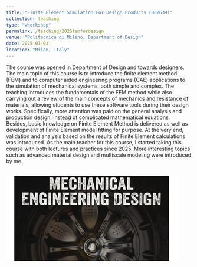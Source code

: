 ```yaml
---
title: "Finite Element Simulation For Design Products (062639)"
collection: teaching
type: "whorkshop"
permalink: /teaching/2025femfordesign
venue: "Politecnico di Milano, Department of Design"
date: 2025-01-01
location: "Milan, Italy"
---
```


The course was opened in Department of Design and towards designers. The main topic of this course is to introduce the finite element method (FEM) and to computer aided engineering programs (CAE) applications to the simulation of mechanical systems, both simple and complex. The teaching introduces the fundamentals of the FEM method while also carrying out a review of the main concepts of mechanics and resistance of materials, allowing students to use these software tools during their design works. Specifically, more attention was paid on the general analysis and production design, instead of complicated mathematical equations. Besides, basic knowledge on Finite Element Method is delivered as well as development of Finite Element model fitting for purpose. At the very end, validation and analysis based on the results of Finite Element calculations was introduced. As the main teacher for this course, I started taking this course with both lectures and practices since 2025. More interesting topics such as advanced material design and multiscale modeling were introduced by me.

<br/><img src='/images/FEMfordesign.png'> 
